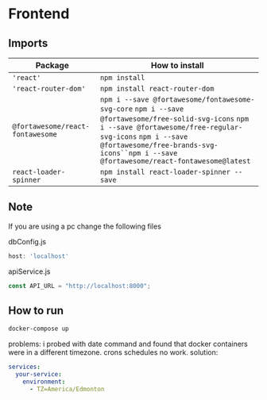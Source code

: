 # Frontend

## Imports

| Package                          | How to install                                                                                                                                                                                                                                               |
| -------------------------------- | ------------------------------------------------------------------------------------------------------------------------------------------------------------------------------------------------------------------------------------------------------------ |
| `'react'`                        | `npm install`                                                                                                                                                                                                                                                |
| `'react-router-dom'`             | `npm install react-router-dom`                                                                                                                                                                                                                               |
| `@fortawesome/react-fontawesome` | `npm i --save @fortawesome/fontawesome-svg-core` `npm i --save @fortawesome/free-solid-svg-icons` `npm i --save @fortawesome/free-regular-svg-icons` ` npm i --save @fortawesome/free-brands-svg-icons``npm i --save @fortawesome/react-fontawesome@latest ` |
| `react-loader-spinner`           | `npm install react-loader-spinner --save`                                                                                                                                                                                                                    |

## Note
If you are using a pc change the following files

dbConfig.js
```javascript
host: 'localhost'
```

apiService.js
```javascript
const API_URL = "http://localhost:8000";
```

## How to run
```bash
docker-compose up
```

problems:
i probed with date command and found that docker containers were in a different timezone. crons schedules no work.
solution:
```yml
services:
  your-service:
    environment:
      - TZ=America/Edmonton
```
